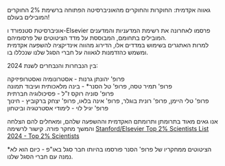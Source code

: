גאווה אקדמית: החוקרות והחוקרים מהאוניברסיטה הפתוחה ברשימת 2% החוקרים המובילים בעולם\!   
   
אוניברסיטת סטנפורד ו-Elsevier פרסמו לאחרונה את רשימת המדעניות והמדענים המובילים בתחומם, המבוססת על מדד הציטוטים של פרסומיהם.  
למרות האתגרים בשימוש במדדים אלו, הדירוג מהווה אינדיקציה להשפעה אקדמית ומשמש כהזדמנות לגאווה על חברי הסגל שלנו שנכללו בו.  
   
בין הנבחרות והנבחרים לשנת 2024:  
   
פרופ' יהונתן גרנות \- אסטרונומיה ואסטרופיזיקה  
פרופ' תמיר טסה, פרופ' טל הסנר\* \- בינה מלאכותית ועיבוד תמונה  
פרופ' סוניה רוקס  ז"ל \- פסיכולוגיה חברתית  
פרופ' טלי היימן, פרופ' רונית בוגלר, פרופ' אינה בלאו, פרופ' יצחק ברקוביץ \- חינוך  
פרופ' יגיל לוי \- לימודי אסטרטגיה וביטחון

אנו גאים מאוד בתרומתן ותרומתם האקדמית וההשפעה שלהם, ומאחלים להם הצלחה והמשך מחקר פורה. קישור לרשימה [Stanford/Elsevier Top 2% Scientists List 2024 \- Top 2% Scientists](https://top2percentscientists.com/stanford-elsevier-top-scientists-list-2024/)  
   
\*הציטוטים ממחקריו של פרופ' הסנר פורסמו בהיותו חבר סגל באו"פ \- כיום הוא לא נמנה עם חברי הסגל שלנו.  
